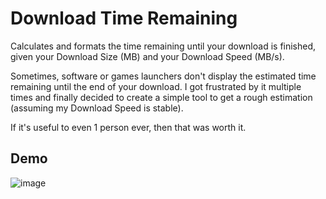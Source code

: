 # Download Time Remaining

Calculates and formats the time remaining until your download is finished, given your Download Size (MB) and your Download Speed (MB/s).

Sometimes, software or games launchers don't display the estimated time remaining until the end of your download.
I got frustrated by it multiple times and finally decided to create a simple tool to get a rough estimation (assuming my Download Speed is stable).

If it's useful to even 1 person ever, then that was worth it.

## Demo
![image](https://user-images.githubusercontent.com/31024172/233747942-792d76fc-8e16-4c9a-a6a7-3f7b8d704973.png)
